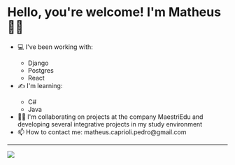 <h1>Hello, you're welcome! I'm Matheus 👋👋 </h1>
<div>
  <ul>
    <li>💻 I've been working with: </li>
    <ul>
      <li>Django</li>
      <li>Postgres</li>
      <li>React</li>
    </ul>
    <li>✍️ I'm learning: </li>
    <ul>
      <li>C#</li>
      <li>Java</li>
    </ul>
    <li>🤷‍♂️ I'm collaborating on projects at the company MaestriEdu and developing several integrative projects in my study environment </li>
    <li>📫 How to contact me: matheus.caprioli.pedro@gmail.com </li>
  </ul>  
</div>
<hr>
<img src="https://github-readme-stats.vercel.app/api?username=Matheus-Pedro&show_icons=true&theme=dracula"/>
